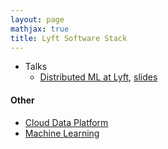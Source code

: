 ```yaml
---
layout: page
mathjax: true
title: Lyft Software Stack
---
```

* Talks
  * [Distributed ML at Lyft](https://www.youtube.com/watch?v=_IVyIOV0LgY), [slides](https://microsites.databricks.com/sites/default/files/2022-07/Distributed-Machine-Learning-at-Lyft.pdf?_gl=1*m8zptf*_gcl_aw*R0NMLjE2NTcxMzE0NTYuQ2owS0NRanc1WlNXQmhDVkFSSXNBTEVSQ3Z4bDA2OUtDWTFoUXYtMEFNV2JSbUYtR3ZDSnNmQ1B3c2tRTWRrMU91X05yb1RtRWtDOG42c2FBbDVtRUFMd193Y0I.&_ga=2.66903854.1630202592.1661188524-1006779420.1638806500)

#### Other
* [Cloud Data Platform](../cloud_data_platform.md)
* [Machine Learning](../machine_learning.md)

